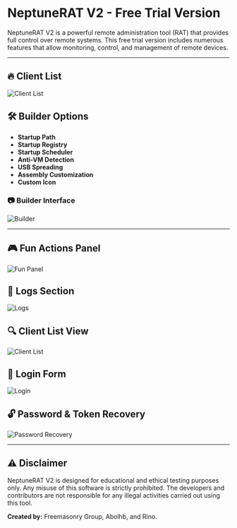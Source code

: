 # NeptuneRAT V2 - Free Trial Version

NeptuneRAT V2 is a powerful remote administration tool (RAT) that provides full control over remote systems. This free trial version includes numerous features that allow monitoring, control, and management of remote devices.

---

## 🔥 Client List
![Client List](https://i.ibb.co/mCNcP8LY/image.png)

## 🛠️ Builder Options
- **Startup Path**
- **Startup Registry**
- **Startup Scheduler**
- **Anti-VM Detection**
- **USB Spreading**
- **Assembly Customization**
- **Custom Icon**

### 📷 Builder Interface
![Builder](https://i.ibb.co/gMxpfXMB/image.png)

---

## 🎮 Fun Actions Panel
![Fun Panel](https://i.ibb.co/3yV2nDPs/image.png)

## 📜 Logs Section
![Logs](https://i.ibb.co/vCJd0WtR/image.png)

## 🔍 Client List View
![Client List](https://i.ibb.co/tMF8Cnh1/image.png)

## 🔑 Login Form
![Login](https://i.ibb.co/1GprLYbq/image.png)

## 🔓 Password & Token Recovery
![Password Recovery](https://i.ibb.co/Sb3sXVf/image.png)

---

## ⚠️ Disclaimer
NeptuneRAT V2 is designed for educational and ethical testing purposes only. Any misuse of this software is strictly prohibited. The developers and contributors are not responsible for any illegal activities carried out using this tool.

**Created by:** Freemasonry Group, Abolhb, and Rino.
